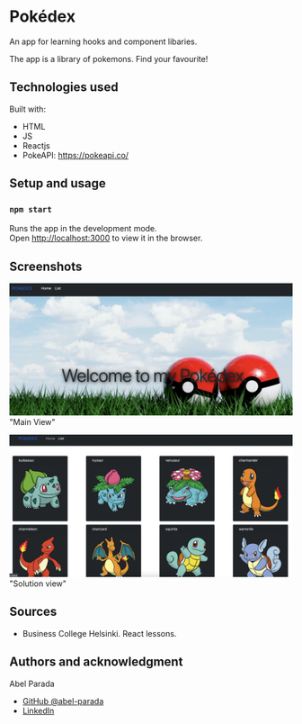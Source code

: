 # Pokédex

An app for learning hooks and component libaries.

The app is a library of pokemons. Find your favourite!

## Technologies used

Built with:

- HTML
- JS
- Reactjs
- PokeAPI: https://pokeapi.co/

## Setup and usage

### `npm start`

Runs the app in the development mode.\
Open [http://localhost:3000](http://localhost:3000) to view it in the browser.

## Screenshots

![alt text](./src/Components/Images/main.png) "Main View"

![alt text](./src/Components/Images/solution.png) "Solution view"

## Sources

- Business College Helsinki. React lessons.

## Authors and acknowledgment

Abel Parada

- [GitHub @abel-parada](https://github.com/abel-parada)
- [LinkedIn](https://www.linkedin.com/in/abelparadamillan/)
